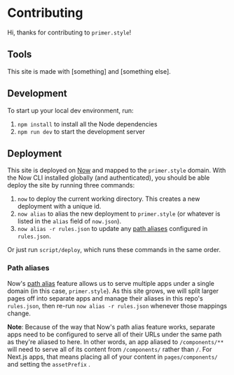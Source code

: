 # Contributing
Hi, thanks for contributing to `primer.style`!


## Tools
This site is made with [something] and [something else].


## Development
To start up your local dev environment, run:

1. `npm install` to install all the Node dependencies
2. `npm run dev` to start the development server


## Deployment
This site is deployed on [Now] and mapped to the `primer.style` domain. With the Now CLI installed globally (and authenticated), you should be able deploy the site by running three commands:

1. `now` to deploy the current working directory. This creates a new deployment with a unique id.
2. `now alias` to alias the new deployment to `primer.style` (or whatever is listed in the `alias` field of `now.json`).
3. `now alias -r rules.json` to update any [path aliases](#path-aliases) configured in `rules.json`.

Or just run `script/deploy`, which runs these commands in the same order.

### Path aliases
Now's [path alias] feature allows us to serve multiple apps under a single domain (in this case, `primer.style`). As this site grows, we will split larger pages off into separate apps and manage their aliases in this repo's `rules.json`, then re-run `now alias -r rules.json` whenever those mappings change.

**Note**: Because of the way that Now's path alias feature works, separate apps need to be configured to serve all of their URLs under the same path as they're aliased to here. In other words, an app aliased to `/components/**` will need to serve all of its content from `/components/` rather than `/`. For Next.js apps, that means placing all of your content in `pages/components/` and setting the `assetPrefix` .

[Now]: https://zeit.co/now
[path alias]: https://zeit.co/docs/features/path-aliases

